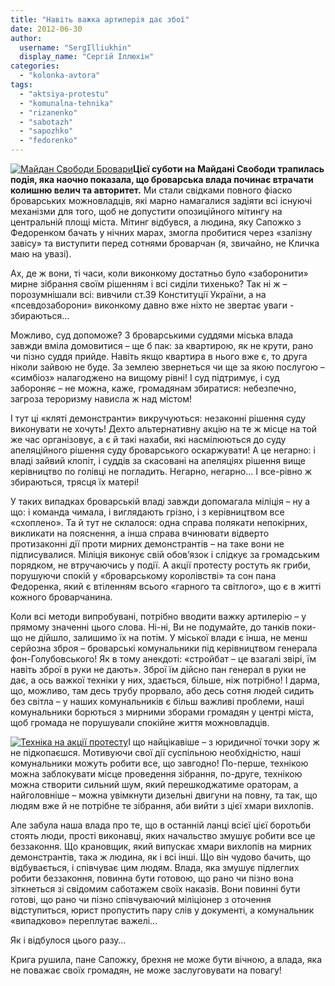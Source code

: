 ```yaml
---
title: "Навіть важка артилерія дає збої"
date: 2012-06-30
author: 
  username: "SergIlliukhin"
  display_name: "Сергій Іллюхін"
categories: 
  - "kolonka-avtora"
tags: 
  - "aktsiya-protestu"
  - "komunalna-tehnika"
  - "rizanenko"
  - "sabotazh"
  - "sapozhko"
  - "fedorenko"
---
```


[![](https://mpz.brovary.org/wp-content/uploads/2012/06/Izobrazhenie-61811.jpg "Майдан Свободи Бровари")](https://mpz.brovary.org/wp-content/uploads/2012/06/Izobrazhenie-61811.jpg)**Цієї суботи на Майдані Свободи трапилась подія, яка наочно показала, що броварська влада починає втрачати колишню велич та авторитет.** Ми стали свідками повного фіаско броварських можновладців, які марно намагалися задіяти всі існуючі механізми для того, щоб не допустити опозиційного мітингу на центральній площі міста. Мітинг відбувся, а людина, яку Сапожко з Федоренком бачать у нічних марах, змогла пробитися через «залізну завісу» та виступити перед сотнями броварчан (я, звичайно, не Кличка маю на увазі).

Ах, де ж вони, ті часи, коли виконкому достатньо було «заборонити» мирне зібрання своїм рішенням і всі сиділи тихенько? Так ні ж – порозумнішали всі: вивчили ст.39 Конституції України, а на «псевдозаборони» виконкому давно вже ніхто не звертає уваги - збираються…

Можливо, суд допоможе? З броварськими суддями міська влада завжди вміла домовитися – ще б пак: за квартирою, як не крути, рано чи пізно суддя прийде. Навіть якщо квартира в нього вже є, то друга ніколи зайвою не буде. За землею звернеться чи ще за якою послугою – «симбіоз» налагоджено на вищому рівні! І суд підтримує, і суд забороняє – не можна, каже, громадянам збиратися: небезпечно, загроза тероризму нависла ж над містом!

І тут ці «кляті демонстранти» викручуються: незаконні рішення суду виконувати не хочуть! Дехто альтернативну акцію на те ж місце на той же час організовує, а є й такі нахаби, які насмілюються до суду апеляційного рішення суду броварського оскаржувати! А це негарно: і владі зайвий клопіт, і суддів за скасовані на апеляціях рішення вище керівництво по голівці не погладить. Негарно, негарно… І все-рівно ж збираються, трясця їх матері!

У таких випадках броварській владі завжди допомагала міліція – ну а що: і команда чимала, і виглядають грізно, і з керівництвом все «схоплено». Та й тут не склалося: одна справа полякати непокірних, викликати на пояснення, а інша справа вчинювати відверто протизаконні дії проти мирних демонстрантів – на таке вони не підписувалися. Міліція виконує свій обов’язок і слідкує за громадським порядком, не втручаючись у події. А акції протесту ростуть як гриби, порушуючи спокій у «броварському королівстві» та сон пана Федоренка, який є втіленням всього «гарного та світлого», що є в житті кожного броварчанина.

Коли всі методи випробувані, потрібно вводити важку артилерію – у прямому значенні цього слова. Ні-ні, Ви не подумайте, до танків поки-що не дійшло, залишимо їх на потім. У міської влади є інша, не менш серйозна зброя – броварські комунальники під керівництвом генерала фон-Голубовського! Як в тому анекдоті: «стройбат – це взагалі звірі, їм навіть зброї в руки не дають». Зброї їм дійсно пан генерал в руки не дає, а ось важкої техніки у них, здається, більше, ніж потрібно! І дарма, що, можливо, там десь трубу прорвало, або десь сотня людей сидить без світла – у наших комунальників є більш важливі проблеми, наші комунальники борються з мирними зборами громадян у центрі міста, щоб громада не порушували спокійне життя можновладців.

[![](https://mpz.brovary.org/wp-content/uploads/2012/06/IMAG0279-1.jpg "Техніка на акції протесту")](https://mpz.brovary.org/wp-content/uploads/2012/06/IMAG0279-1.jpg)І що найцікавіше – з юридичної точки зору ж не підкопаєшся. Мотивуючи свої дії суспільною необхідністю, наші комунальники можуть робити все, що завгодно! По-перше, технікою можна заблокувати місце проведення зібрання, по-друге, технікою можна створити сильний шум, який перешкоджатиме ораторам, а найголовніше – можна увімкнути дизельні двигуни на повну, та так, що людям вже й не потрібне те зібрання, аби вийти з цієї хмари вихлопів.

Але забула наша влада про те, що в останній ланці всієї цієї боротьби стоять люди, прості виконавці, яких начальство змушує робити все це беззаконня. Що крановщик, який випускає хмари вихлопів на мирних демонстрантів, така ж людина, як і всі інші. Що він чудово бачить, що відбувається, і співчуває цим людям. Влада, яка змушує підлеглих робити беззаконня, повинна бути готовою, що рано чи пізно вона зіткнеться зі свідомим саботажем своїх наказів. Вони повинні бути готові, що рано чи пізно співчуваючий міліціонер з оточення відступиться, юрист пропустить пару слів у документі, а комунальник «випадково» переплутає важелі…

Як і відбулося цього разу…

Крига рушила, пане Сапожку, брехня не може бути вічною, а влада, яка не поважає своїх громадян, не може заслуговувати на повагу!
